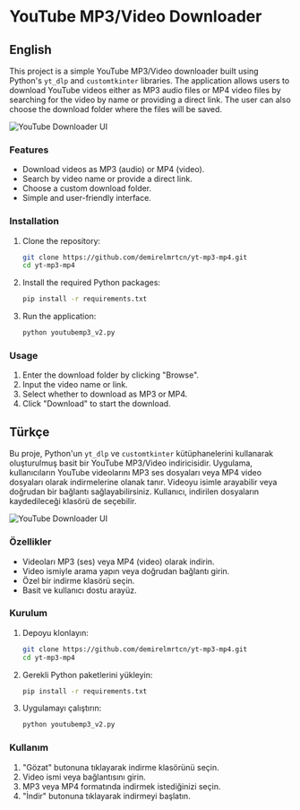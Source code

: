 # YouTube MP3/Video Downloader

## English

This project is a simple YouTube MP3/Video downloader built using Python's `yt_dlp` and `customtkinter` libraries. The application allows users to download YouTube videos either as MP3 audio files or MP4 video files by searching for the video by name or providing a direct link. The user can also choose the download folder where the files will be saved.

![YouTube Downloader UI](https://example.com/your_image.png)

### Features
- Download videos as MP3 (audio) or MP4 (video).
- Search by video name or provide a direct link.
- Choose a custom download folder.
- Simple and user-friendly interface.

### Installation

1. Clone the repository:
    ```bash
    git clone https://github.com/demirelmrtcn/yt-mp3-mp4.git
    cd yt-mp3-mp4
    ```

2. Install the required Python packages:
    ```bash
    pip install -r requirements.txt
    ```

3. Run the application:
    ```bash
    python youtubemp3_v2.py
    ```

### Usage

1. Enter the download folder by clicking "Browse".
2. Input the video name or link.
3. Select whether to download as MP3 or MP4.
4. Click "Download" to start the download.

## Türkçe

Bu proje, Python'un `yt_dlp` ve `customtkinter` kütüphanelerini kullanarak oluşturulmuş basit bir YouTube MP3/Video indiricisidir. Uygulama, kullanıcıların YouTube videolarını MP3 ses dosyaları veya MP4 video dosyaları olarak indirmelerine olanak tanır. Videoyu isimle arayabilir veya doğrudan bir bağlantı sağlayabilirsiniz. Kullanıcı, indirilen dosyaların kaydedileceği klasörü de seçebilir.

![YouTube Downloader UI](https://example.com/your_image.png)

### Özellikler
- Videoları MP3 (ses) veya MP4 (video) olarak indirin.
- Video ismiyle arama yapın veya doğrudan bağlantı girin.
- Özel bir indirme klasörü seçin.
- Basit ve kullanıcı dostu arayüz.

### Kurulum

1. Depoyu klonlayın:
    ```bash
    git clone https://github.com/demirelmrtcn/yt-mp3-mp4.git
    cd yt-mp3-mp4
    ```

2. Gerekli Python paketlerini yükleyin:
    ```bash
    pip install -r requirements.txt
    ```

3. Uygulamayı çalıştırın:
    ```bash
    python youtubemp3_v2.py
    ```

### Kullanım

1. "Gözat" butonuna tıklayarak indirme klasörünü seçin.
2. Video ismi veya bağlantısını girin.
3. MP3 veya MP4 formatında indirmek istediğinizi seçin.
4. "İndir" butonuna tıklayarak indirmeyi başlatın.
